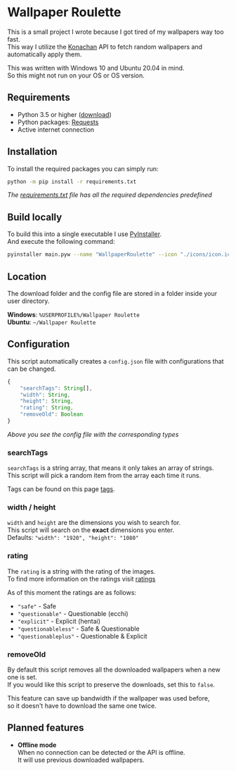 # Wallpaper Roulette
This is a small project I wrote because I got tired of my wallpapers way too fast.  
This way I utilize the [Konachan] API to fetch random wallpapers and automatically apply them.

This was written with Windows 10 and Ubuntu 20.04 in mind.  
So this might not run on your OS or OS version.

## Requirements
- Python 3.5 or higher ([download](https://www.python.org/downloads/))
- Python packages: [Requests]
- Active internet connection

## Installation
To install the required packages you can simply run:
```bash
python -m pip install -r requirements.txt
```
*The [requirements.txt](../master/requirements.txt) file has all the required dependencies predefined*

## Build locally
To build this into a single executable I use [PyInstaller].  
And execute the following command:
```bash
pyinstaller main.pyw --name "WallpaperRoulette" --icon "./icons/icon.ico"  --onefile
```

## Location
The download folder and the config file are stored in a folder inside your user directory.

**Windows**: `%USERPROFILE%/Wallpaper Roulette`  
**Ubuntu**: `~/Wallpaper Roulette`

## Configuration
This script automatically creates a `config.json` file with configurations that can be changed.

```js
{
    "searchTags": String[],
    "width": String,
    "height": String,
    "rating": String,
    "removeOld": Boolean
}
```
*Above you see the config file with the corresponding types*

### searchTags
`searchTags` is a string array, that means it only takes an array of strings.  
This script will pick a random item from the array each time it runs.

Tags can be found on this page [tags].

### width / height
`width` and `height` are the dimensions you wish to search for.  
This script will search on the **exact** dimensions you enter.  
Defaults: `"width": "1920", "height": "1080"`

### rating
The `rating` is a string with the rating of the images.  
To find more information on the ratings visit [ratings]

As of this moment the ratings are as follows:

- `"safe"` - Safe
- `"questionable"` - Questionable (ecchi)
- `"explicit"` - Explicit (hentai)
- `"questionableless"` - Safe & Questionable
- `"questionableplus"` - Questionable & Explicit

### removeOld
By default this script removes all the downloaded wallpapers when a new one is set.  
If you would like this script to preserve the downloads, set this to `false`.

This feature can save up bandwidth if the wallpaper was used before,  
so it doesn't have to download the same one twice.

## Planned features
- **Offline mode**  
  When no connection can be detected or the API is offline.  
  It will use previous downloaded wallpapers.

[Konachan]: https://konachan.net/
[Requests]: https://pypi.org/project/requests/
[PyInstaller]: https://pypi.org/project/pyinstaller/
[tags]: https://konachan.net/tag?name=&type=&order=count
[ratings]: https://konachan.net/help/ratings